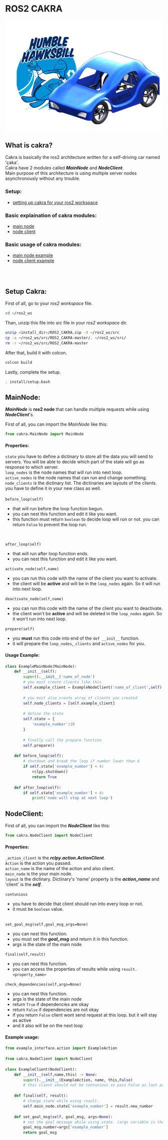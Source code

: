 # ROS2 CAKRA
<p align='center'>
<img src='./cakra/image.png' width='550px'/>
</p>

## What is cakra?
Cakra is basically the ros2 architecture written for a self-driving car named 'çaka'. <br>Cakra have 2 modules called ***MainNode*** and ***NodeClient***.<br>
Main purpose of this architecture is using multiple server nodes asynchronously without any trouble.
<br>

### Setup:
- [setting up cakra for your ros2 workspace](#setup-cakra)


### Basic explaination of cakra modules:
- [main node](#mainnode)
- [node client](#nodeclient)


### Basic usage of cakra modules:
- [main node example](#usage-example)
- [node client example](#example-usage)

<br><br>

## Setup Cakra:

First of all, go to your *ros2 workspace* file.
```bash
cd ~/ros2_ws
```
Than, unzip this file into *src* file in your *ros2 workspace* dir.
```bash
unzip <install_dir>/ROS2_CAKRA.zip -d ~/ros2_ws/src
cp -a ~/ros2_ws/src/ROS2_CAKRA-master/. ~/ros2_ws/src/
rm -r ~/ros2_ws/src/ROS2_CAKRA-master
```
After that, build it with colcon.
```bash
colcon build
```
Lastly, complete the setup.
```bash
. install/setup.bash
```

## MainNode:
***MainNode*** is **ros2 node** that can handle multiple requests while using ***NodeClient***'s. 

First of all, you can import the *MainNode* like this:

```python
from cakra.MainNode import MainNode
```

#### Properties:
`state` you have to define a dictinary to store all the data you will send to servers. You will be able to decide which part of the state will go as response to which server.
<br>
`loop_nodes` is the node names that will run into next loop.
<br>
`active_nodes` is the node names that can run and change something.
<br>
`node_clients` is the dictinary list. The dictinaries are layouts of the clients.
<br>
you have to define it in your new class as well.
<br><br>
`before_loop(self)`
- that will run before the loop function begun.
- you can nest this function and edit it like you want.
- this function must return `boolean` to decide loop will run or not. you can return `False` to prevent the loop run.
<br>

`after_loop(self)`
- that will run after loop function ends.
- you can nest this function and edit it like you want.

`activate_node(self,name)`
- you can run this code with the name of the client you want to activate.
- the client will be **active** and will be in the `loop_nodes` again. So it will run into next loop.

`deactivate_node(self,name)`
- you can run this code with the name of the client you want to deactivate.
- the client won't be **active** and will be deleted in the `loop_nodes` again. So it won't run into next loop.

`prepare(self)`
- you **must** run this code into end of the `def __init__` function.
- it will prepare the `loop_nodes`,`_clients` and `active_nodes` for you.

#### Usage Example:

```python
class ExampleMainNode(MainNode):
    def __init__(self):
        super().__init__('name_of_node')
        # you must create clients like this
        self.example_client = ExampleNodeClient('name_of_client',self)
        
        # you must also create array of clients you created 
        self.node_clients = [self.example_client]
        
        # define the state
        self.state = {
            'example_number':10
        }

        # finally call the prepare function
        self.prepare()

    def before_loop(self):
        # shutdown and break the loop if number lower than 4
        if self.state['example_number'] < 4:
            rclpy.shutdown()
            return True
    
    def after_loop(self):
        if self.state['example_number'] < 4:
            print('node will stop at next loop')
```

## NodeClient:

First of all, you can import the ***NodeClient*** like this:
```python
from cakra.NodeClient import NodeClient
```

#### Properties:
`_action_client` is the ***rclpy.action.ActionClient***.
<br>
`Action` is the action you passed.
<br>
`action_name` is the name of the action and also client.
<br>
`main_node` is the your main node.
<br>
`layout` is the dictinary. Dictinary's 'name' property is the ***action_name*** and 'client' is the ***self***.
<br>

`contunious`
- you have to decide that client should run into every loop or not.
- it must be `boolean` value.
<br><br>

`set_goal_msg(self,goal_msg_args=None)`
- you can nest this function.
- you must set the ***goal_msg*** and return it in this function.
- args is the state of the main node

`final(self,result)`
- you can nest this function.
- you can access the properties of results while using `result.<property_name>`

`check_dependencies(self,args=None)`
- you can nest this function.
- args is the state of the main node
- return `True` if dependencies are okay
- return `False` if dependencies are not okay
- if you return `False` client wont send request at this loop. but it will stay as active
- and it also will be on the next loop  

#### Example usage:

```python
from example_interface.action import ExampleAction

from cakra.NodeClient import NodeClient

class ExampleClient(NodeClient):
    def __init__(self,name,this) -> None:
        super().__init__(ExampleAction, name, this,False)
        # this client should not be contunious so pass False as last parameter.

    def final(self, result):
        # change state while using result.
        self.main_node.state['example_number'] = result.new_number

    def set_goal_msg(self, goal_msg, args=None):
        # set the goal message while using state. (args variable is the current state)
        goal_msg.number=args['example_number']
        return goal_msg
```
